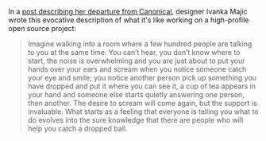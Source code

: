 <!--
.. title: Ivanka Majic on Working in Open Source
.. date: 2011/05/25 19:52
.. slug: ivanka-majic-on-working-in-open-source
.. link:
.. description:
.. tags: open-source
-->


In a [post describing her departure from Canonical](http://design.canonical.com/2011/05/ivanka-quo-vadis/), designer Ivanka Majic wrote this evocative description of what it's like working on a high-profile open source project:



> Imagine walking into a room where a few hundred people are talking to you at the same time. You can’t hear, you don’t know where to start, the noise is overwhelming and you are just about to put your hands over your ears and scream when you notice someone catch your eye and smile; you notice another person pick up something you have dropped and put it where you can see it, a cup of tea appears in your hand and someone else starts quietly answering one person, then another. The desire to scream will come again, but the support is invaluable. What starts as a feeling that everyone is telling you what to do evolves into the sure knowledge that there are people who will help you catch a dropped ball. 




